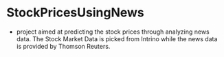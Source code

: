 # StockPricesUsingNews
- project aimed at predicting the stock prices through analyzing news data. The Stock Market Data is picked from Intrino while the news data is provided by Thomson Reuters. 
